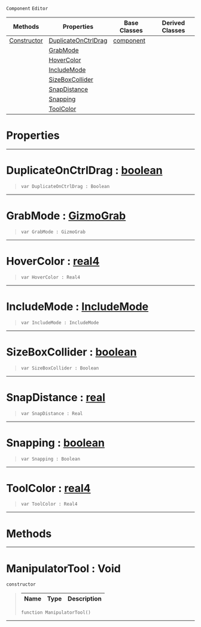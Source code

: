  `Component` `Editor`



|Methods|Properties|Base Classes|Derived Classes|
|---|---|---|---|
|[ Constructor](https://github.com/zeroengineteam/ZeroDocs/code_reference/class_reference/manipulatortool.markdown#manipulatortool-void)|[ DuplicateOnCtrlDrag](https://github.com/zeroengineteam/ZeroDocs/code_reference/class_reference/manipulatortool.markdown#duplicateonctrldrag-zero)|[component](https://github.com/zeroengineteam/ZeroDocs/code_reference/class_reference/component.markdown)| |
| |[ GrabMode](https://github.com/zeroengineteam/ZeroDocs/code_reference/class_reference/manipulatortool.markdown#grabmode-zero-engine-doc)| | |
| |[ HoverColor](https://github.com/zeroengineteam/ZeroDocs/code_reference/class_reference/manipulatortool.markdown#hovercolor-zero-engine-d)| | |
| |[ IncludeMode](https://github.com/zeroengineteam/ZeroDocs/code_reference/class_reference/manipulatortool.markdown#includemode-zero-engine)| | |
| |[ SizeBoxCollider](https://github.com/zeroengineteam/ZeroDocs/code_reference/class_reference/manipulatortool.markdown#sizeboxcollider-zero-eng)| | |
| |[ SnapDistance](https://github.com/zeroengineteam/ZeroDocs/code_reference/class_reference/manipulatortool.markdown#snapdistance-zero-engine)| | |
| |[ Snapping](https://github.com/zeroengineteam/ZeroDocs/code_reference/class_reference/manipulatortool.markdown#snapping-zero-engine-doc)| | |
| |[ ToolColor](https://github.com/zeroengineteam/ZeroDocs/code_reference/class_reference/manipulatortool.markdown#toolcolor-zero-engine-do)| | |


 #  Properties


---  
 #  DuplicateOnCtrlDrag : [boolean](https://github.com/zeroengineteam/ZeroDocs/code_reference/zilch_base_types/boolean.markdown)

> 
> ``` lang=cpp, name=Zilch
> var DuplicateOnCtrlDrag : Boolean


---  
 #  GrabMode : [GizmoGrab](https://github.com/zeroengineteam/ZeroDocs/code_reference/enum_reference.markdown#gizmograb)

> 
> ``` lang=cpp, name=Zilch
> var GrabMode : GizmoGrab


---  
 #  HoverColor : [real4](https://github.com/zeroengineteam/ZeroDocs/code_reference/zilch_base_types/real4.markdown)

> 
> ``` lang=cpp, name=Zilch
> var HoverColor : Real4


---  
 #  IncludeMode : [IncludeMode](https://github.com/zeroengineteam/ZeroDocs/code_reference/enum_reference.markdown#includemode)

> 
> ``` lang=cpp, name=Zilch
> var IncludeMode : IncludeMode


---  
 #  SizeBoxCollider : [boolean](https://github.com/zeroengineteam/ZeroDocs/code_reference/zilch_base_types/boolean.markdown)

> 
> ``` lang=cpp, name=Zilch
> var SizeBoxCollider : Boolean


---  
 #  SnapDistance : [real](https://github.com/zeroengineteam/ZeroDocs/code_reference/zilch_base_types/real.markdown)

> 
> ``` lang=cpp, name=Zilch
> var SnapDistance : Real


---  
 #  Snapping : [boolean](https://github.com/zeroengineteam/ZeroDocs/code_reference/zilch_base_types/boolean.markdown)

> 
> ``` lang=cpp, name=Zilch
> var Snapping : Boolean


---  
 #  ToolColor : [real4](https://github.com/zeroengineteam/ZeroDocs/code_reference/zilch_base_types/real4.markdown)

> 
> ``` lang=cpp, name=Zilch
> var ToolColor : Real4


---  
 #  Methods


---  
 #  ManipulatorTool : Void

 `constructor`

> 
> |Name|Type|Description|
> |---|---|---|
> ``` lang=cpp, name=Zilch
> function ManipulatorTool()
> ``` 


---  
 

 